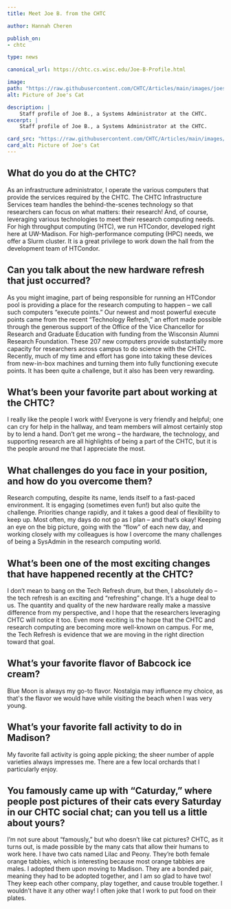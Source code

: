 ```yaml
---
title: Meet Joe B. from the CHTC

author: Hannah Cheren

publish_on:
- chtc

type: news

canonical_url: https://chtc.cs.wisc.edu/Joe-B-Profile.html

image:
path: "https://raw.githubusercontent.com/CHTC/Articles/main/images/joes-cat.jpg"
alt: Picture of Joe's Cat

description: |
    Staff profile of Joe B., a Systems Administrator at the CHTC.
excerpt: |
    Staff profile of Joe B., a Systems Administrator at the CHTC.

card_src: "https://raw.githubusercontent.com/CHTC/Articles/main/images/joes-cat.jpg"
card_alt: Picture of Joe's Cat
---
```




## What do you do at the CHTC?
As an infrastructure administrator, I operate the various computers that provide the services required by the CHTC. The CHTC Infrastructure Services team handles the behind-the-scenes technology so that researchers can focus on what matters: their research! And, of course, leveraging various technologies to meet their research computing needs. For high throughput computing (HTC), we run HTCondor, developed right here at UW-Madison. For high-performance computing (HPC) needs, we offer a Slurm cluster. It is a great privilege to work down the hall from the development team of HTCondor.

## Can you talk about the new hardware refresh that just occurred?
As you might imagine, part of being responsible for running an HTCondor pool is providing a place for the research computing to happen – we call such computers “execute points.” Our newest and most powerful execute points came from the recent “Technology Refresh,” an effort made possible through the generous support of the Office of the Vice Chancellor for Research and Graduate Education with funding from the Wisconsin Alumni Research Foundation. These 207 new computers provide substantially more capacity for researchers across campus to do science with the CHTC. Recently, much of my time and effort has gone into taking these devices from new-in-box machines and turning them into fully functioning execute points. It has been quite a challenge, but it also has been very rewarding.

## What’s been your favorite part about working at the CHTC?
I really like the people I work with! Everyone is very friendly and helpful; one can cry for help in the hallway, and team members will almost certainly stop by to lend a hand. Don’t get me wrong – the hardware, the technology, and supporting research are all highlights of being a part of the CHTC, but it is the people around me that I appreciate the most.

## What challenges do you face in your position, and how do you overcome them?
Research computing, despite its name, lends itself to a fast-paced environment.  It is engaging (sometimes even fun!) but also quite the challenge. Priorities change rapidly, and it takes a good deal of flexibility to keep up. Most often, my days do not go as I plan – and that’s okay! Keeping an eye on the big picture, going with the “flow” of each new day, and working closely with my colleagues is how I overcome the many challenges of being a SysAdmin in the research computing world.

## What’s been one of the most exciting changes that have happened recently at the CHTC?
I don’t mean to bang on the Tech Refresh drum, but then, I absolutely do – the tech refresh is an exciting and “refreshing” change. It’s a huge deal to us. The quantity and quality of the new hardware really make a massive difference from my perspective, and I hope that the researchers leveraging CHTC will notice it too. Even more exciting is the hope that the CHTC and research computing are becoming more well-known on campus. For me, the Tech Refresh is evidence that we are moving in the right direction toward that goal.

## What’s your favorite flavor of Babcock ice cream?
Blue Moon is always my go-to flavor. Nostalgia may influence my choice, as that's the flavor we would have while visiting the beach when I was very young.

## What’s your favorite fall activity to do in Madison?
My favorite fall activity is going apple picking; the sheer number of apple varieties always impresses me. There are a few local orchards that I particularly enjoy.

## You famously came up with “Caturday,” where people post pictures of their cats every Saturday in our CHTC social chat; can you tell us a little about yours?
I’m not sure about “famously,” but who doesn’t like cat pictures? CHTC, as it turns out, is made possible by the many cats that allow their humans to work here. I have two cats named Lilac and Peony. They’re both female orange tabbies, which is interesting because most orange tabbies are males. I adopted them upon moving to Madison. They are a bonded pair, meaning they had to be adopted together, and I am so glad to have two! They keep each other company, play together, and cause trouble together. I wouldn’t have it any other way! I often joke that I work to put food on their plates.
